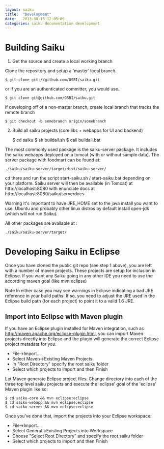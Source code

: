 ```yaml
---
layout: saiku
title:  "Development"
date:   2013-08-15 12:05:09
categories: saiku documentation development
---
```


Building Saiku
==============

1. Get the source and create a local working branch

Clone the repository and setup a 'master' local branch.

    $ git clone git://github.com/OSBI/saiku.git

or if you are an authenticated committer, you would use..

    $ git clone git@github.com/OSBI/saiku.git

if developing off of a non-master branch, create local branch <branchname> that tracks the remote branch <branchname>

    $ git checkout -b somebranch origin/somebranch

2. Build all saiku projects (core libs + webapps for UI and backend)

    $ cd saiku
    $ sh buildall.sh
    $ call buildall.bat

The most commonly used package is the saiku-server package. It includes the saiku webapps deployed on a tomcat (with or without sample data). The server package with foodmart can be found at:

    ./saiku/saiku-server/target/dist/saiku-server/

cd there and run the script start-saiku.sh / start-saiku.bat depending on your platform. Saiku server will then be available (in Tomcat) at http://localhost:8080 with enunciate docs at http://localhost:8080/saiku/serverdocs

Warning
It's important to have JRE_HOME set to the java install you want to use. Ubuntu and probably other linux distros by default install open-jdk (which will not run Saiku).

All other packages are available at :

    ./saiku/saiku-server/target/

Developing Saiku in Eclipse
===========================

Once you have cloned the public git repo (see step 1 above), you are left with a number of maven projects. These projects are setup for inclusion in Eclipse. If you want any Saiku going in any other IDE you need to use the according maven goal (like mvn eclipse)

Note
In either case you may see warnings in Eclipse indicating a bad JRE reference in your build paths. If so, you need to adjust the JRE used in the Eclipse build path (for each project) to point it to a valid 1.6 JRE.

Import into Eclipse with Maven plugin
-------------------------------------

If you have an Eclipse plugin installed for Maven integration, such as http://maven.apache.org/eclipse-plugin.html, you can import Maven projects directly into Eclipse and the plugin will generate the correct Eclipse project metadata for you.

* File->Import...
* Select Maven->Existing Maven Projects
* In "Root Directory" specify the root saiku folder
* Select which projects to import and then Finish
	  

Let Maven generate Eclipse project files. Change directory into each of the three top level saiku projects and execute the 'eclipse' goal of the 'eclipse' Maven plugin like so:

    $ cd saiku-core && mvn eclipse:eclipse
    $ cd saiku-webapp && mvn eclipse:eclipse
    $ cd saiku-server && mvn eclipse:eclipse

Once you've done that, import the projects into your Eclipse workspace:

* File->Import...
* Select General->Existing Projects into Workspace
* Choose "Select Root Directory" and specify the root saiku folder
* Select which projects to import and then Finish


